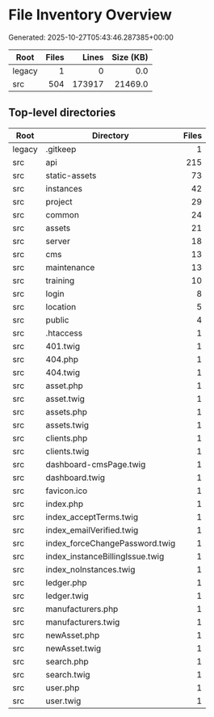 # File Inventory Overview

Generated: 2025-10-27T05:43:46.287385+00:00

| Root | Files | Lines | Size (KB) |
| --- | ---: | ---: | ---: |
| legacy | 1 | 0 | 0.0 |
| src | 504 | 173917 | 21469.0 |

## Top-level directories

| Root | Directory | Files |
| --- | --- | ---: |
| legacy | .gitkeep | 1 |
| src | api | 215 |
| src | static-assets | 73 |
| src | instances | 42 |
| src | project | 29 |
| src | common | 24 |
| src | assets | 21 |
| src | server | 18 |
| src | cms | 13 |
| src | maintenance | 13 |
| src | training | 10 |
| src | login | 8 |
| src | location | 5 |
| src | public | 4 |
| src | .htaccess | 1 |
| src | 401.twig | 1 |
| src | 404.php | 1 |
| src | 404.twig | 1 |
| src | asset.php | 1 |
| src | asset.twig | 1 |
| src | assets.php | 1 |
| src | assets.twig | 1 |
| src | clients.php | 1 |
| src | clients.twig | 1 |
| src | dashboard-cmsPage.twig | 1 |
| src | dashboard.twig | 1 |
| src | favicon.ico | 1 |
| src | index.php | 1 |
| src | index_acceptTerms.twig | 1 |
| src | index_emailVerified.twig | 1 |
| src | index_forceChangePassword.twig | 1 |
| src | index_instanceBillingIssue.twig | 1 |
| src | index_noInstances.twig | 1 |
| src | ledger.php | 1 |
| src | ledger.twig | 1 |
| src | manufacturers.php | 1 |
| src | manufacturers.twig | 1 |
| src | newAsset.php | 1 |
| src | newAsset.twig | 1 |
| src | search.php | 1 |
| src | search.twig | 1 |
| src | user.php | 1 |
| src | user.twig | 1 |
